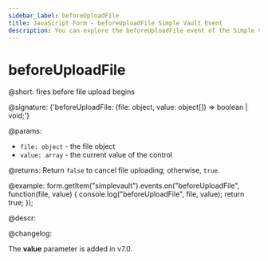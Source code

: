 ```yaml
---
sidebar_label: beforeUploadFile
title: JavaScript Form - beforeUploadFile Simple Vault Event 
description: You can explore the beforeUploadFile event of the Simple Vault control of Form in the documentation of the DHTMLX JavaScript UI library. Browse developer guides and API reference, try out code examples and live demos, and download a free 30-day evaluation version of DHTMLX Suite.
---
```


# beforeUploadFile

@short: fires before file upload begins

@signature: {'beforeUploadFile: (file: object, value: object[]) => boolean | void;'}

@params:
- `file: object` - the file object
- `value: array` - the current value of the control

@returns:
Return `false` to cancel file uploading; otherwise, `true`.

@example:
form.getItem("simplevault").events.on("beforeUploadFile", function(file, value) {
    console.log("beforeUploadFile", file, value);
    return true;
});

@descr:

@changelog:

The **value** parameter is added in v7.0.
